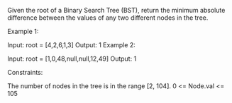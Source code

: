Given the root of a Binary Search Tree (BST), return the minimum absolute
difference between the values of any two different nodes in the tree.

Example 1:

Input: root = [4,2,6,1,3]
Output: 1
Example 2:

Input: root = [1,0,48,null,null,12,49]
Output: 1

Constraints:

The number of nodes in the tree is in the range [2, 104].
0 <= Node.val <= 105
